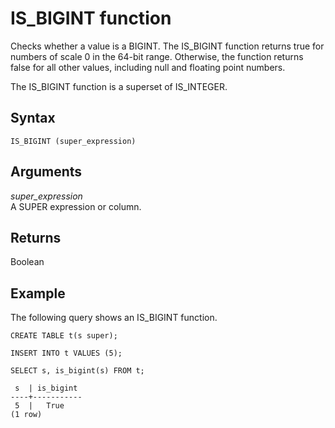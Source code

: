 # IS\_BIGINT function<a name="r_is_bigint"></a>

Checks whether a value is a BIGINT\. The IS\_BIGINT function returns true for numbers of scale 0 in the 64\-bit range\. Otherwise, the function returns false for all other values, including null and floating point numbers\.

The IS\_BIGINT function is a superset of IS\_INTEGER\.

## Syntax<a name="r_is_bigint-synopsis"></a>

```
IS_BIGINT (super_expression)
```

## Arguments<a name="r_is_bigint-arguments"></a>

*super\_expression*  
A SUPER expression or column\.

## Returns<a name="r_is_bigint-returns"></a>

Boolean

## Example<a name="r_is_bigint_example"></a>

The following query shows an IS\_BIGINT function\.

```
CREATE TABLE t(s super);

INSERT INTO t VALUES (5);

SELECT s, is_bigint(s) FROM t;

 s  | is_bigint
----+-----------
 5  |   True
(1 row)
```